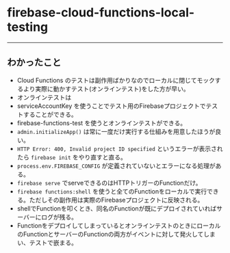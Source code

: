 # firebase-cloud-functions-local-testing

---

## わかったこと

- Cloud Functions のテストは副作用ばかりなのでローカルに閉じてモックするより実際に動かすテスト(オンラインテスト)をした方が早い。
- オンラインテストは
- serviceAccountKey を使うことでテスト用のFirebaseプロジェクトでテストすることができる。
- firebase-functions-test を使うとオンラインテストができる。
- `admin.initializeApp()` は常に一度だけ実行する仕組みを用意したほうが良い。
- `HTTP Error: 400, Invalid project ID specified` というエラーが表示されたら `firebase init` をやり直すと直る。
- `process.env.FIREBASE_CONFIG` が定義されていないとエラーになる処理がある。
- `firebase serve` でserveできるのはHTTPトリガーのFunctionだけ。
- `firebase functions:shell` を使うと全てのFunctionをローカルで実行できる。ただしその副作用は実際のFirebaseプロジェクトに反映される。
- shellでFunctionを叩くとき、同名のFunctionが既にデプロイされていればサーバーにログが残る。
- FunctionをデプロイしてしまっているとオンラインテストのときにローカルのFunctionとサーバーのFunctionの両方がイベントに対して発火してしまい、テストで嵌まる。
